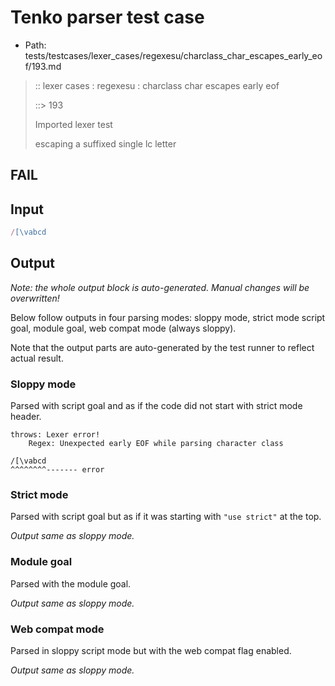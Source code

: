 # Tenko parser test case

- Path: tests/testcases/lexer_cases/regexesu/charclass_char_escapes_early_eof/193.md

> :: lexer cases : regexesu : charclass char escapes early eof
>
> ::> 193
>
> Imported lexer test
>
> escaping a suffixed single lc letter

## FAIL

## Input

`````js
/[\vabcd
`````

## Output

_Note: the whole output block is auto-generated. Manual changes will be overwritten!_

Below follow outputs in four parsing modes: sloppy mode, strict mode script goal, module goal, web compat mode (always sloppy).

Note that the output parts are auto-generated by the test runner to reflect actual result.

### Sloppy mode

Parsed with script goal and as if the code did not start with strict mode header.

`````
throws: Lexer error!
    Regex: Unexpected early EOF while parsing character class

/[\vabcd
^^^^^^^^------- error
`````

### Strict mode

Parsed with script goal but as if it was starting with `"use strict"` at the top.

_Output same as sloppy mode._

### Module goal

Parsed with the module goal.

_Output same as sloppy mode._

### Web compat mode

Parsed in sloppy script mode but with the web compat flag enabled.

_Output same as sloppy mode._
